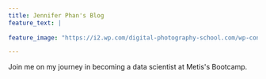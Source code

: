 ```yaml
---
title: Jennifer Phan's Blog
feature_text: |
 
feature_image: "https://i2.wp.com/digital-photography-school.com/wp-content/uploads/2012/09/Peter-West-Carey-Seattle2012-0908-6437-15.jpg?ssl=1"

---
```

Join me on my journey in becoming a data scientist at Metis's Bootcamp.


